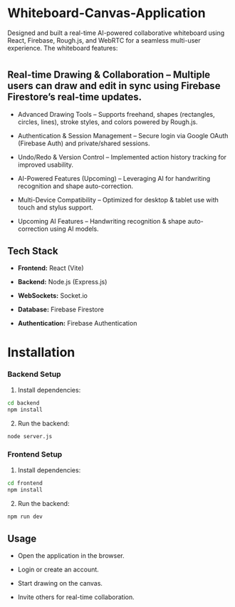 
# Whiteboard-Canvas-Application

Designed and built a real-time AI-powered collaborative whiteboard using React, Firebase, Rough.js, and WebRTC for a seamless multi-user experience. The whiteboard features:

#

## Real-time Drawing & Collaboration – Multiple users can draw and edit in sync using Firebase Firestore’s real-time updates.

-  Advanced Drawing Tools – Supports freehand, shapes (rectangles, circles, lines), stroke styles, and colors powered by Rough.js.

- Authentication & Session Management – Secure login via Google OAuth (Firebase Auth) and private/shared sessions.

- Undo/Redo & Version Control – Implemented action history tracking for improved usability.

- AI-Powered Features (Upcoming) – Leveraging AI for handwriting recognition and shape auto-correction.

- Multi-Device Compatibility – Optimized for desktop & tablet use with touch and stylus support.

- Upcoming AI Features – Handwriting recognition & shape auto-correction using AI models.

## Tech Stack

- **Frontend:** React (Vite)

- **Backend:** Node.js (Express.js)

- **WebSockets:** Socket.io

- **Database:** Firebase Firestore

- **Authentication:** Firebase Authentication


# Installation

### Backend Setup

1. Install dependencies:

```bash
cd backend
npm install
```

2. Run the backend:

```bash
node server.js
```

### Frontend Setup

1. Install dependencies:

```bash
cd frontend
npm install
```

2. Run the backend:

```bash
npm run dev
```


    
## Usage

- Open the application in the browser.

- Login or create an account.

- Start drawing on the canvas.

- Invite others for real-time collaboration.
